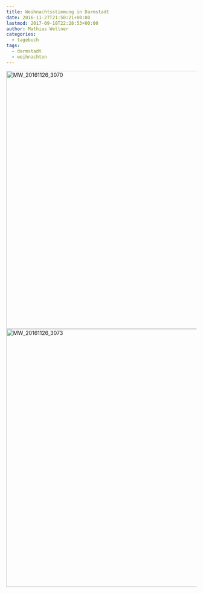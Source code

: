 ```yaml
---
title: Weihnachtsstimmung in Darmstadt
date: 2016-11-27T21:50:21+00:00
lastmod: 2017-09-18T22:28:53+00:00
author: Mathias Wellner
categories:
  - tagebuch
tags:
  - darmstadt
  - weihnachten
---
```

<a data-flickr-embed="true"  href="https://www.flickr.com/photos/mwellner/33077744035/in/dateposted-public/" title="MW_20161126_3070"><img src="https://c1.staticflickr.com/4/3944/33077744035_44d4eafbd1_b.jpg" width="1024" height="683" alt="MW_20161126_3070"></a>
<a data-flickr-embed="true"  href="https://www.flickr.com/photos/mwellner/32695784330/in/dateposted-public/" title="MW_20161126_3073"><img src="https://c1.staticflickr.com/1/686/32695784330_c343a1672b_b.jpg" width="1024" height="683" alt="MW_20161126_3073"></a>

<script async src="//embedr.flickr.com/assets/client-code.js" charset="utf-8"></script>